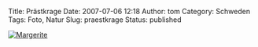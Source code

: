 Title: Prästkrage
Date: 2007-07-06 12:18
Author: tom
Category: Schweden
Tags: Foto, Natur
Slug: praestkrage
Status: published

[![Margerite](http://www.fiket.de/pic/droppemaskros_s.jpg "Margerite")](http://www.fiket.de/pic/droppemaskros_l.jpg)

